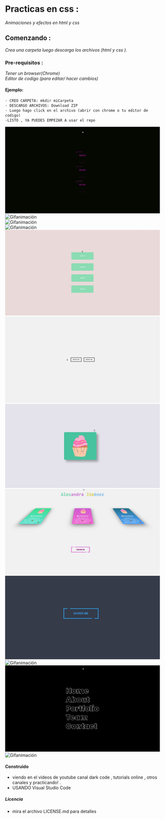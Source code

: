 # Practicas en css :
 _Animaciones y efectos en html y css_

## Comenzando :
_Crea una carpeta luego descarga los archivos (html y css )._ 
 

### Pre-requisitos :
_Tener un browser(Chrome)_   
_Editor de codigo (para editar/ hacer cambios)_


#### Ejemplo:
```
- CREO CARPETA: mkdir miCarpeta   
- DESCARGO ARCHIVOS: Download ZIP  
- Luego hago click en el archivo (abrir con chrome o tu editor de codigo)  
-LISTO , YA PUEDES EMPEZAR A usar el repo
```


![Gifanimación ](https://github.com/alexandrajimenezc/Animaciones-y-efectos-css/blob/master/BUTTON%20neon.gif)  
![Gifanimación ](https://github.com/alexandrajimenezc/Animaciones-y-efectos-css/blob/master/animaci%C3%B3n%20caida.gif)  
![Gifanimación ](https://github.com/alexandrajimenezc/Animaciones-y-efectos-css/blob/master/animaci%C3%B3n%20texto%20glowing.gif)  
![Gifanimación ](https://github.com/alexandrajimenezc/Animaciones-y-efectos-css/blob/master/animacionTrazoSVG.gif)  
![Gifanimación ](https://github.com/alexandrajimenezc/Animaciones-y-efectos-css/blob/master/botones%20sombras.gif)  
![Gifanimación ](https://github.com/alexandrajimenezc/Animaciones-y-efectos-css/blob/master/btn%20hover%20lado.gif)  
![Gifanimación ](https://github.com/alexandrajimenezc/Animaciones-y-efectos-css/blob/master/flipCard3D.gif)  
![Gifanimación ](https://github.com/alexandrajimenezc/Animaciones-y-efectos-css/blob/master/card%20hover.gif)
![Gifanimación ](https://github.com/alexandrajimenezc/Animaciones-y-efectos-css/blob/master/hover%20me%20%20btn.gif)  
![Gifanimación ](https://github.com/alexandrajimenezc/Animaciones-y-efectos-css/blob/master/librito.gif)  
![Gifanimación ](https://github.com/alexandrajimenezc/Animaciones-y-efectos-css/blob/master/menu%20hover.gif)  
![Gifanimación ](https://github.com/alexandrajimenezc/Animaciones-y-efectos-css/blob/master/sombras.gif)  



  





#### Construido
 - viendo en el videos de youtube canal dark code , tutorials online , otros canales  y practicando!  .  
 - USANDO Visual Studio Code  


##### Licencia 
 - mira el archivo LICENSE.md para detalles

